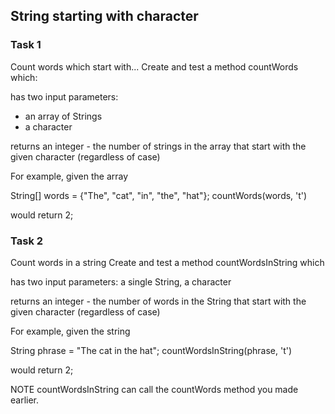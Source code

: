 ## String starting with character

### Task 1
Count words which start with... Create and test a method countWords which:

has two input parameters:
- an array of Strings
- a character

returns an integer - the number of strings in the array that start with the given character (regardless of case)

For example, given the array

String[] words = {"The", "cat", "in", "the", "hat"};
countWords(words, 't')

would return 2;

### Task 2
Count words in a string Create and test a method countWordsInString which

has two input parameters:
a single String, a character

returns an integer - the number of words in the String that start with the given character (regardless of case)

For example, given the string

String phrase = "The cat in the hat";
countWordsInString(phrase, 't')

would return 2;

NOTE countWordsInString can call the countWords method you made earlier.

